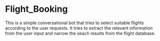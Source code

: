 # Flight_Booking
This is a simple conversational bot that tries to select suitable flights according to the user requests. It tries to extract the relevant information from the user input and narrow the seach results from the flight database.
